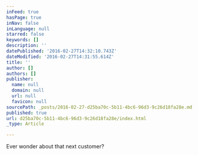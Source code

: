 ```yaml
---
inFeed: true
hasPage: true
inNav: false
inLanguage: null
starred: false
keywords: []
description: ''
datePublished: '2016-02-27T14:32:10.743Z'
dateModified: '2016-02-27T14:31:55.614Z'
title: ''
author: []
authors: []
publisher:
  name: null
  domain: null
  url: null
  favicon: null
sourcePath: _posts/2016-02-27-d25ba70c-5b11-4bc6-96d3-9c26d18fa28e.md
published: true
url: d25ba70c-5b11-4bc6-96d3-9c26d18fa28e/index.html
_type: Article

---
```

Ever wonder about that next customer?